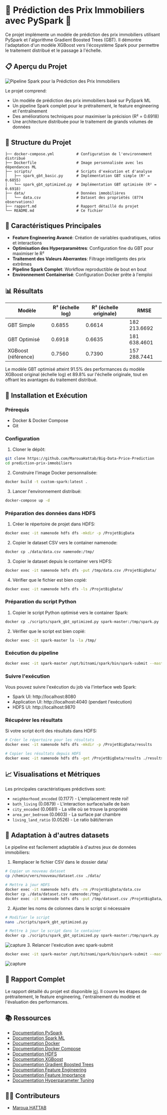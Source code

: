 # 🏡 Prédiction des Prix Immobiliers avec PySpark 🚀

Ce projet implémente un modèle de prédiction des prix immobiliers utilisant PySpark et l'algorithme Gradient Boosted Trees (GBT). Il démontre l'adaptation d'un modèle XGBoost vers l'écosystème Spark pour permettre le traitement distribué et le passage à l'échelle.

## 📋 Aperçu du Projet

![Pipeline Spark pour la Prédiction des Prix Immobiliers](img/pipeline_spark.png)

Le projet comprend:
- Un modèle de prédiction des prix immobiliers basé sur PySpark ML
- Un pipeline Spark complet pour le prétraitement, le feature engineering et l'entraînement
- Des améliorations techniques pour maximiser la précision (R² = 0.6918)
- Une architecture distribuée pour le traitement de grands volumes de données

## 🔧 Structure du Projet

```
├── docker-compose.yml          # Configuration de l'environnement distribué
├── Dockerfile                  # Image personnalisée avec les dépendances ML
├── scripts/                    # Scripts d'exécution et d'analyse
│   ├── spark_gbt_basic.py      # Implémentation GBT simple (R² = 0.6855)
│   └── spark_gbt_optimized.py  # Implémentation GBT optimisée (R² = 0.6918)
├── data/                       # Données immobilières
│   └── data.csv                # Dataset des propriétés (8774 observations)
├── rapport.md                  # Rapport détaillé du projet
└── README.md                   # Ce fichier
```

## 🌟 Caractéristiques Principales

- **Feature Engineering Avancé**: Création de variables quadratiques, ratios et interactions
- **Optimisation des Hyperparamètres**: Configuration fine du GBT pour maximiser le R²
- **Traitement des Valeurs Aberrantes**: Filtrage intelligents des prix extrêmes
- **Pipeline Spark Complet**: Workflow reproductible de bout en bout
- **Environnement Containerisé**: Configuration Docker prête à l'emploi

## 📊 Résultats

| Modèle              | R² (échelle log) | R² (échelle originale) | RMSE             |
|---------------------|------------------|------------------------|------------------|
| GBT Simple          | 0.6855           | 0.6614                 | 182 213.6692     |
| GBT Optimisé        | 0.6918           | 0.6635                 | 181 638.4601     |
| XGBoost (référence) | 0.7560           | 0.7390                 | 157 288.7441     |

Le modèle GBT optimisé atteint 91.5% des performances du modèle XGBoost original (échelle log) et 89.8% sur l'échelle originale, tout en offrant les avantages du traitement distribué.

## 🚀 Installation et Exécution

### Prérequis
- Docker & Docker Compose
- Git

### Configuration

1. Cloner le dépôt:
```bash
git clone https://github.com/MarouaHattab/Big-Data-Price-Prediction
cd prediction-prix-immobiliers
```

2. Construire l'image Docker personnalisée:
```bash
docker build -t custom-spark:latest .
```

3. Lancer l'environnement distribué:
```bash
docker-compose up -d
```

### Préparation des données dans HDFS

1. Créer le répertoire de projet dans HDFS:
```bash
docker exec -it namenode hdfs dfs -mkdir -p /ProjetBigData
```

2. Copier le dataset CSV vers le container namenode:
```bash
docker cp ./data/data.csv namenode:/tmp/
```

3. Copier le dataset depuis le container vers HDFS:
```bash
docker exec -it namenode hdfs dfs -put /tmp/data.csv /ProjetBigData/
```

4. Vérifier que le fichier est bien copié:
```bash
docker exec -it namenode hdfs dfs -ls /ProjetBigData/
```

### Préparation du script Python

1. Copier le script Python optimisé vers le container Spark:
```bash
docker cp ./scripts/spark_gbt_optimized.py spark-master:/tmp/spark.py
```

2. Vérifier que le script est bien copié:
```bash
docker exec -it spark-master ls -la /tmp/
```

### Exécution du pipeline

```bash
docker exec -it spark-master /opt/bitnami/spark/bin/spark-submit --master local[*] --conf spark.executor.memory=2g --conf spark.driver.memory=2g /tmp/spark.py
```

### Suivre l'exécution

Vous pouvez suivre l'exécution du job via l'interface web Spark:
- Spark UI: http://localhost:8080
- Application UI: http://localhost:4040 (pendant l'exécution)
- HDFS UI: http://localhost:9870

### Récupérer les résultats

Si votre script écrit des résultats dans HDFS:
```bash
# Créer le répertoire pour les résultats
docker exec -it namenode hdfs dfs -mkdir -p /ProjetBigData/results

# Copier les résultats depuis HDFS
docker exec -it namenode hdfs dfs -get /ProjetBigData/results ./results
```

## 📈 Visualisations et Métriques

Les principales caractéristiques prédictives sont:
- `neighborhood_encoded` (0.1177) - L'emplacement reste roi!
- `bath_living` (0.0879) - L'interaction surface/salle de bain
- `city_encoded` (0.0681) - La ville où se trouve la propriété
- `area_per_bedroom` (0.0603) - La surface par chambre
- `living_land_ratio` (0.0526) - Le ratio bâti/terrain

## 🧩 Adaptation à d'autres datasets

Le pipeline est facilement adaptable à d'autres jeux de données immobiliers:

1. Remplacer le fichier CSV dans le dossier data/
```bash
# Copier un nouveau dataset
cp /chemin/vers/nouveau/dataset.csv ./data/

# Mettre à jour HDFS
docker exec -it namenode hdfs dfs -rm /ProjetBigData/data.csv
docker cp ./data/dataset.csv namenode:/tmp/
docker exec -it namenode hdfs dfs -put /tmp/dataset.csv /ProjetBigData/data.csv
```

2. Ajuster les noms de colonnes dans le script si nécessaire
```bash
# Modifier le script
nano ./scripts/spark_gbt_optimized.py

# Mettre à jour le script dans le container
docker cp ./scripts/spark_gbt_optimized.py spark-master:/tmp/spark.py
```
![capture ](img/copy.png)
3. Relancer l'exécution avec spark-submit
```bash
docker exec -it spark-master /opt/bitnami/spark/bin/spark-submit --master local[*] /tmp/spark.py
```
![capture ](img/modeling.png)

## 📜 Rapport Complet
Le rapport détaillé du projet est disponible [ici](rapport.md). Il couvre les étapes de prétraitement, le feature engineering, l'entraînement du modèle et l'évaluation des performances.
## 📚 Ressources
- [Documentation PySpark](https://spark.apache.org/docs/latest/api/python/index.html)
- [Documentation Spark ML](https://spark.apache.org/docs/latest/ml-guide.html)
- [Documentation Docker](https://docs.docker.com/)
- [Documentation Docker Compose](https://docs.docker.com/compose/)
- [Documentation HDFS](https://hadoop.apache.org/docs/stable/hadoop-project-dist/hadoop-hdfs/HdfsCommands.html)
- [Documentation XGBoost](https://xgboost.readthedocs.io/en/latest/)
- [Documentation Gradient Boosted Trees](https://spark.apache.org/docs/latest/ml-classification-regression.html#gradient-boosted-trees-gbt)
- [Documentation Feature Engineering](https://spark.apache.org/docs/latest/ml-features.html)
- [Documentation Feature Importance](https://spark.apache.org/docs/latest/api/python/reference/pyspark.ml.html#pyspark.ml.feature.FeatureImportance)
- [Documentation Hyperparameter Tuning](https://spark.apache.org/docs/latest/api/python/reference/pyspark.ml.html#pyspark.ml.tuning.HyperparameterTuning)

## 👨‍💻 Contributeurs

- [Maroua HATTAB](https://github.com/MarouaHattab)

